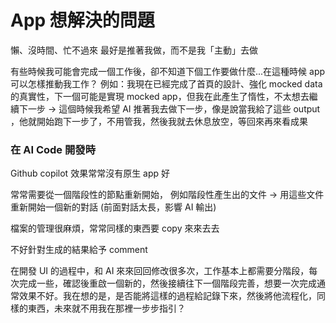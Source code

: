 # App 想解決的問題

懶、沒時間、忙不過來
最好是推著我做，而不是我「主動」去做

有些時候我可能會完成一個工作後，卻不知道下個工作要做什麼...在這種時候 app 可以怎樣推動我工作？
例如：我現在已經完成了首頁的設計、強化 mocked data 的真實性，下一個可能是實現 mocked app，但我在此產生了惰性，不太想去繼續下一步
-> 這個時候我希望 AI 推著我去做下一步，像是說當我給了這些 output ，他就開始跑下一步了，不用管我，然後我就去休息放空，等回來再來看成果

### 在 AI Code 開發時

Github copilot 效果常常沒有原生 app 好

常常需要從一個階段性的節點重新開始，
例如階段性產生出的文件 -> 用這些文件重新開始一個新的對話 (前面對話太長，影響 AI 輸出)

檔案的管理很麻煩，常常同樣的東西要 copy 來來去去

不好針對生成的結果給予 comment

在開發 UI 的過程中，和 AI 來來回回修改很多次，工作基本上都需要分階段，每次完成一些，確認後重啟一個新的，然後接續往下一個階段完善，想要一次完成通常效果不好。我在想的是，是否能將這樣的過程給記錄下來，然後將他流程化，同樣的東西，未來就不用我在那裡一步步指引？
